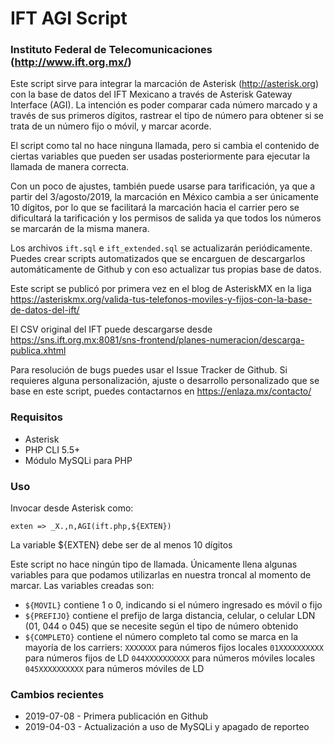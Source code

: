 # IFT AGI Script
### Instituto Federal de Telecomunicaciones (http://www.ift.org.mx/)

Este script sirve para integrar la marcación de Asterisk (http://asterisk.org) con la base de datos del IFT Mexicano a través de Asterisk Gateway Interface (AGI). La intención es poder comparar cada número marcado y a través de sus primeros dígitos, rastrear el tipo de número para obtener si se trata de un número fijo o móvil, y marcar acorde.


El script como tal no hace ninguna llamada, pero si cambia el contenido de ciertas variables que pueden ser usadas posteriormente para ejecutar la llamada de manera correcta.


Con un poco de ajustes, también puede usarse para tarificación, ya que a partir del 3/agosto/2019, la marcación en México cambia a ser únicamente 10 dígitos, por lo que se facilitará la marcación hacia el carrier pero se dificultará la tarificación y los permisos de salida ya que todos los números se marcarán de la misma manera.


Los archivos ```ift.sql``` e ```ift_extended.sql``` se actualizarán periódicamente. Puedes crear scripts automatizados que se encarguen de descargarlos automáticamente de Github y con eso actualizar tus propias base de datos.


Este script se publicó por primera vez en el blog de AsteriskMX en la liga https://asteriskmx.org/valida-tus-telefonos-moviles-y-fijos-con-la-base-de-datos-del-ift/

El CSV original del IFT puede descargarse desde https://sns.ift.org.mx:8081/sns-frontend/planes-numeracion/descarga-publica.xhtml

Para resolución de bugs puedes usar el Issue Tracker de Github. Si requieres alguna personalización, ajuste o desarrollo personalizado que se base en este script, puedes contactarnos en https://enlaza.mx/contacto/ 



### Requisitos
- Asterisk
- PHP CLI 5.5+
- Módulo MySQLi para PHP

### Uso
Invocar desde Asterisk como:
```
exten => _X.,n,AGI(ift.php,${EXTEN})
```
        
La variable ${EXTEN} debe ser de al menos 10 dígitos

Este script no hace ningún tipo de llamada. Únicamente llena algunas variables para que podamos utilizarlas en nuestra troncal al momento de marcar. Las variables creadas son:

- ```${MOVIL}``` contiene 1 o 0, indicando si el número ingresado es móvil o fijo
- ```${PREFIJO}``` contiene el prefijo de larga distancia, celular, o celular LDN (01, 044 o 045) que se necesite según el tipo de número obtenido
- ```${COMPLETO}``` contiene el número completo tal como se marca en la mayoría de los carriers:
                    ```XXXXXXX``` para números fijos locales
                    ```01XXXXXXXXXX``` para números fijos de LD
                    ```044XXXXXXXXXX``` para números móviles locales
                    ```045XXXXXXXXXX``` para números móviles de LD


### Cambios recientes
- 2019-07-08 - Primera publicación en Github
- 2019-04-03 - Actualización a uso de MySQLi y apagado de reporteo
